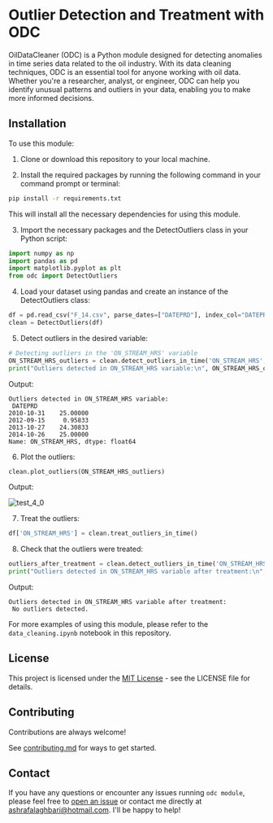 # Outlier Detection and Treatment with ODC

OilDataCleaner (ODC) is a Python module designed for detecting anomalies in time series data related to the oil industry. With its data cleaning techniques, ODC is an essential tool for anyone working with oil data. Whether you're a researcher, analyst, or engineer, ODC can help you identify unusual patterns and outliers in your data, enabling you to make more informed decisions.

## Installation
To use this module:

1. Clone or download this repository to your local machine.

2. Install the required packages by running the following command in your command prompt or terminal:

```bash
pip install -r requirements.txt
```
This will install all the necessary dependencies for using this module.

3. Import the necessary packages and the DetectOutliers class in your Python script:

```python
import numpy as np
import pandas as pd
import matplotlib.pyplot as plt
from odc import DetectOutliers
```
4. Load your dataset using pandas and create an instance of the DetectOutliers class:

```python
df = pd.read_csv("F_14.csv", parse_dates=["DATEPRD"], index_col="DATEPRD")
clean = DetectOutliers(df)
```

5. Detect outliers in the desired variable:

```python
# Detecting outliers in the 'ON_STREAM_HRS' variable
ON_STREAM_HRS_outliers = clean.detect_outliers_in_time('ON_STREAM_HRS', 'BORE_OIL_VOL')
print("Outliers detected in ON_STREAM_HRS variable:\n", ON_STREAM_HRS_outliers)

```
Output:

    Outliers detected in ON_STREAM_HRS variable:
     DATEPRD
    2010-10-31    25.00000
    2012-09-15     0.95833
    2013-10-27    24.30833
    2014-10-26    25.00000
    Name: ON_STREAM_HRS, dtype: float64

6. Plot the outliers:

```python
clean.plot_outliers(ON_STREAM_HRS_outliers)
```
Output:

![test_4_0](https://user-images.githubusercontent.com/98224412/236640490-ae183998-86ec-4911-8df2-1c56d0892211.png)


7. Treat the outliers:

```python
df['ON_STREAM_HRS'] = clean.treat_outliers_in_time()
```
8. Check that the outliers were treated:

```python
outliers_after_treatment = clean.detect_outliers_in_time('ON_STREAM_HRS', 'BORE_OIL_VOL')
print("Outliers detected in ON_STREAM_HRS variable after treatment:\n", outliers_after_treatment)
```
Output:

    Outliers detected in ON_STREAM_HRS variable after treatment:
     No outliers detected.



For more examples of using this module, please refer to the `data_cleaning.ipynb` notebook in this repository.


## License

This project is licensed under the [MIT License](https://github.com/ashrafalaghbari/GA-TCN-LSTM/blob/main/license) - see the LICENSE file for details.


## Contributing

Contributions are always welcome!

See [contributing.md](https://github.com/ashrafalaghbari/GA-TCN-LSTM/blob/main/contributing.md) for ways to get started.

## Contact

If you have any questions or encounter any issues running `odc module`, please feel free to [open an issue](https://github.com/ashrafalaghbari/odc/issues) or contact me directly at [ashrafalaghbari@hotmail.com](mailto:ashrafalaghbari@hotmail.com). I'll be happy to help!




